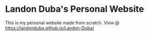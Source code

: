 # Landon Duba's Personal Website
This is my personal website made from scratch.
View @ https://landonduba.github.io/Landon-Duba/
